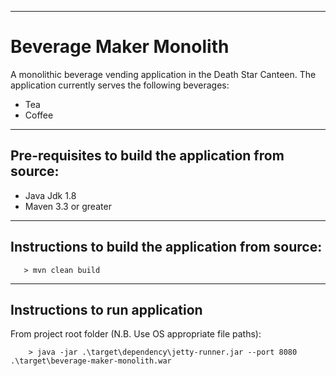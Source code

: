----------------------------
# Beverage Maker Monolith

A monolithic beverage vending application in the Death Star Canteen.
The application currently serves the following beverages:
- Tea
- Coffee

----------------------------
## Pre-requisites to build the application from source:
- Java Jdk 1.8
- Maven 3.3 or greater

----------------------------
## Instructions to build the application from source:

```
   > mvn clean build
```

----------------------------
## Instructions to run application

From project root folder (N.B. Use OS appropriate file paths):
```
    > java -jar .\target\dependency\jetty-runner.jar --port 8080 .\target\beverage-maker-monolith.war
```
